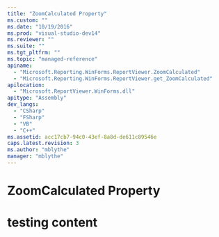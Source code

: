 ```yaml
---
title: "ZoomCalculated Property"
ms.custom: ""
ms.date: "10/19/2016"
ms.prod: "visual-studio-dev14"
ms.reviewer: ""
ms.suite: ""
ms.tgt_pltfrm: ""
ms.topic: "managed-reference"
apiname: 
  - "Microsoft.Reporting.WinForms.ReportViewer.ZoomCalculated"
  - "Microsoft.Reporting.WinForms.ReportViewer.get_ZoomCalculated"
apilocation: 
  - "Microsoft.ReportViewer.WinForms.dll"
apitype: "Assembly"
dev_langs: 
  - "CSharp"
  - "FSharp"
  - "VB"
  - "C++"
ms.assetid: acc17cb7-94c0-43ef-8a8d-de611c89546e
caps.latest.revision: 3
ms.author: "mblythe"
manager: "mblythe"
---
```

# ZoomCalculated Property
# testing content